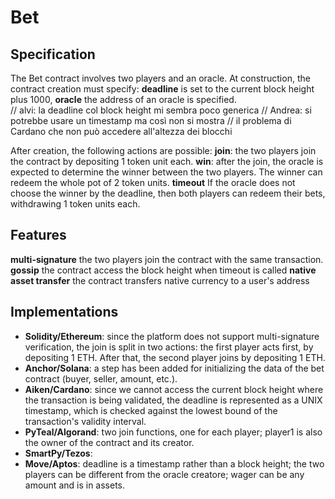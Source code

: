 # Bet

## Specification
The Bet contract involves two players and an oracle. 
At construction, the contract creation must specify:
**deadline** is set to the current block height plus 1000, 
**oracle** the address of an oracle is specified.	
// alvi: la deadline col block height mi sembra poco generica
// Andrea: si potrebbe usare un timestamp ma così non si mostra 
// il problema di Cardano che non può accedere all'altezza dei blocchi

After creation, the following actions are possible: 
**join**: the two players join the contract by depositing 1 token unit each.
**win**: after the join, the oracle is expected to determine the winner between the two players.
The winner can redeem the whole pot of 2 token units.
**timeout** If the oracle does not choose the winner by the deadline,
then both players can redeem their bets, withdrawing 1 token units each.


## Features 
**multi-signature** the two players join the contract with the same transaction.
**gossip**  the contract access the block height when timeout is called
**native asset transfer** the contract transfers native currency to a user's address 

## Implementations
- **Solidity/Ethereum**: since the platform does not support multi-signature verification, the join is split in two actions: the first player acts first, by depositing 1 ETH. After that, the second player joins by depositing 1 ETH.
- **Anchor/Solana**: a step has been added for initializing the data of the bet contract (buyer, seller, amount, etc.).
- **Aiken/Cardano**: since we cannot access the current block height where the transaction is being validated, the deadline is represented as a UNIX timestamp, which is checked against the lowest bound of the transaction's validity interval.
- **PyTeal/Algorand**: two join functions, one for each player; player1 is also the owner of the contract and its creator.
- **SmartPy/Tezos**:
- **Move/Aptos**: deadline is a timestamp rather than a block height; the two players can be different from the oracle creatore; wager can be any amount and is in assets.

